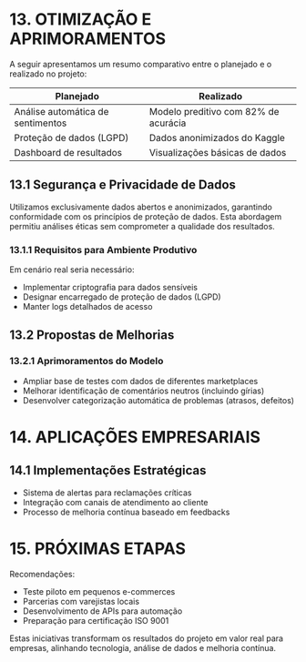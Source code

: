 # 13. OTIMIZAÇÃO E APRIMORAMENTOS

A seguir apresentamos um resumo comparativo entre o planejado e o realizado no projeto:

| Planejado | Realizado |
|-----------|-----------|
| Análise automática de sentimentos | Modelo preditivo com 82% de acurácia |
| Proteção de dados (LGPD) | Dados anonimizados do Kaggle |
| Dashboard de resultados | Visualizações básicas de dados |

## 13.1 Segurança e Privacidade de Dados

Utilizamos exclusivamente dados abertos e anonimizados, garantindo conformidade com os princípios de proteção de dados. Esta abordagem permitiu análises éticas sem comprometer a qualidade dos resultados.

### 13.1.1 Requisitos para Ambiente Produtivo

Em cenário real seria necessário:
- Implementar criptografia para dados sensíveis
- Designar encarregado de proteção de dados (LGPD)
- Manter logs detalhados de acesso

## 13.2 Propostas de Melhorias

### 13.2.1 Aprimoramentos do Modelo
- Ampliar base de testes com dados de diferentes marketplaces
- Melhorar identificação de comentários neutros (incluindo gírias)
- Desenvolver categorização automática de problemas (atrasos, defeitos)

# 14. APLICAÇÕES EMPRESARIAIS

## 14.1 Implementações Estratégicas
- Sistema de alertas para reclamações críticas
- Integração com canais de atendimento ao cliente
- Processo de melhoria contínua baseado em feedbacks

# 15. PRÓXIMAS ETAPAS

Recomendações:
- Teste piloto em pequenos e-commerces
- Parcerias com varejistas locais
- Desenvolvimento de APIs para automação
- Preparação para certificação ISO 9001

Estas iniciativas transformam os resultados do projeto em valor real para empresas, alinhando tecnologia, análise de dados e melhoria contínua.
